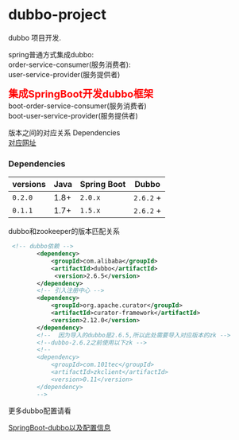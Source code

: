 # dubbo-project
dubbo 项目开发.

spring普通方式集成dubbo:<br>
order-service-consumer(服务消费者):<br>
user-service-provider(服务提供者)<br>


<span  style="font-size:20px;color:red;"><b>集成SpringBoot开发dubbo框架</b></span><br>
boot-order-service-consumer(服务消费者)<br>
boot-user-service-provider(服务提供者)<br>

版本之间的对应关系
Dependencies<br>
[对应网址](https://github.com/apache/incubator-dubbo-spring-boot-project)<br>
### Dependencies

| versions | Java  | Spring Boot | Dubbo      |
| -------- | ----- | ----------- | ---------- |
| `0.2.0`  | 1.8+ | `2.0.x` | `2.6.2` + |
| `0.1.1`  | 1.7+ | `1.5.x` | `2.6.2` + |

dubbo和zookeeper的版本匹配关系

```xml
 <!-- dubbo依赖 -->
        <dependency>
            <groupId>com.alibaba</groupId>
            <artifactId>dubbo</artifactId>
             <version>2.6.5</version>
        </dependency>
        <!-- 引入注册中心 -->
        <dependency>
            <groupId>org.apache.curator</groupId>
            <artifactId>curator-framework</artifactId>
            <version>2.12.0</version>
        </dependency>
        <!--  因为导入的dubbo是2.6.5,所以此处需要导入对应版本的zk -->
        <!--dubbo-2.6.2之前使用以下zk -->
        <!--
        <dependency>
            <groupId>com.101tec</groupId>
            <artifactId>zkclient</artifactId>
            <version>0.11</version>
        </dependency>
        -->
```
更多dubbo配置请看

[SpringBoot-dubbo以及配置信息](https://github.com/xwbGithub/springBoot-dubbo)